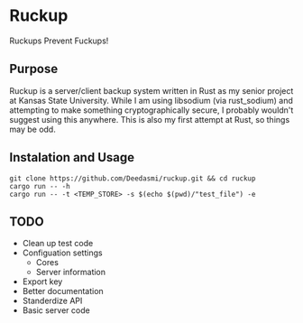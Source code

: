 # Ruckup

Ruckups Prevent Fuckups!

## Purpose

Ruckup is a server/client backup system written in Rust as my senior project at Kansas State University. While I am using libsodium (via rust_sodium) and attempting to make something cryptographically secure, I probably wouldn't suggest using this anywhere. This is also my first attempt at Rust, so things may be odd.

## Instalation and Usage

``` 
git clone https://github.com/Deedasmi/ruckup.git && cd ruckup
cargo run -- -h
cargo run -- -t <TEMP_STORE> -s $(echo $(pwd)/"test_file") -e
```

## TODO

* Clean up test code
* Configuation settings
  * Cores
  * Server information
* Export key
* Better documentation
* Standerdize API
* Basic server code